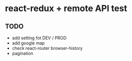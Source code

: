 # react-redux + remote API test
## TODO
* add setting fot DEV / PROD
* add google map
* check react-router browser-history
* pagination
